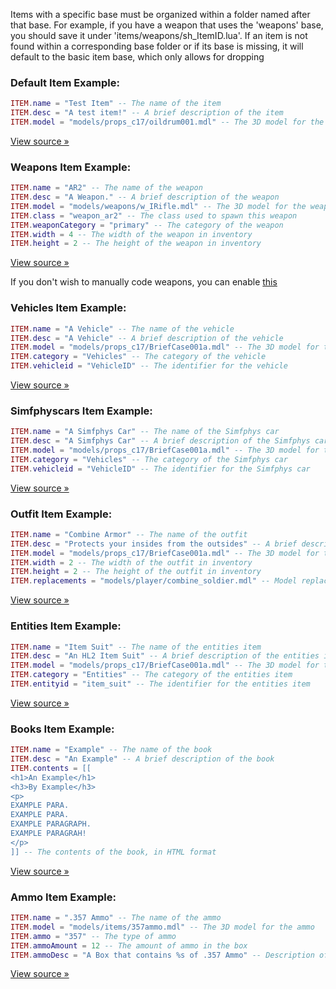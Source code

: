 Items with a specific base must be organized within a folder named after that base. For example, if you have a weapon that uses the 'weapons' base, you should save it under 'items/weapons/sh_ItemID.lua'. If an item is not found within a corresponding base folder or if its base is missing, it will default to the basic item base, which only allows for dropping

### Default Item Example:
```lua
ITEM.name = "Test Item" -- The name of the item
ITEM.desc = "A test item!" -- A brief description of the item
ITEM.model = "models/props_c17/oildrum001.mdl" -- The 3D model for the item
```
[View source »](https://github.com/Lilia-Framework/Lilia/tree/2.0/lilia/modules/core/items/sh_defaultitem.txt)
### Weapons Item Example:
```lua
ITEM.name = "AR2" -- The name of the weapon
ITEM.desc = "A Weapon." -- A brief description of the weapon
ITEM.model = "models/weapons/w_IRifle.mdl" -- The 3D model for the weapon
ITEM.class = "weapon_ar2" -- The class used to spawn this weapon
ITEM.weaponCategory = "primary" -- The category of the weapon
ITEM.width = 4 -- The width of the weapon in inventory
ITEM.height = 2 -- The height of the weapon in inventory
```
[View source »](https://github.com/Lilia-Framework/Lilia/tree/2.0/lilia/modules/core/items/weapons/sh_ar2.txt)

If you don't wish to manually code weapons, you can enable [this](https://github.com/Lilia-Framework/Lilia/blob/2.0/lilia/modules/development/modules/easyitemgenerator/sh_config.lua#L2)

### Vehicles Item Example:
```lua
ITEM.name = "A Vehicle" -- The name of the vehicle
ITEM.desc = "A Vehicle" -- A brief description of the vehicle
ITEM.model = "models/props_c17/BriefCase001a.mdl" -- The 3D model for the vehicle
ITEM.category = "Vehicles" -- The category of the vehicle
ITEM.vehicleid = "VehicleID" -- The identifier for the vehicle
```
[View source »](https://github.com/Lilia-Framework/Lilia/blob/2.0/lilia/modules/core/items/vehicles/sh_vehicleexample.txt)
### Simfphyscars Item Example:
```lua
ITEM.name = "A Simfphys Car" -- The name of the Simfphys car
ITEM.desc = "A Simfphys Car" -- A brief description of the Simfphys car
ITEM.model = "models/props_c17/BriefCase001a.mdl" -- The 3D model for the Simfphys car
ITEM.category = "Vehicles" -- The category of the Simfphys car
ITEM.vehicleid = "VehicleID" -- The identifier for the Simfphys car
```
[View source »](https://github.com/Lilia-Framework/Lilia/tree/2.0/lilia/modules/core/items/simfphyscars/sh_carexample.txt)
### Outfit Item Example:
```lua
ITEM.name = "Combine Armor" -- The name of the outfit
ITEM.desc = "Protects your insides from the outsides" -- A brief description of the outfit
ITEM.model = "models/props_c17/BriefCase001a.mdl" -- The 3D model for the outfit
ITEM.width = 2 -- The width of the outfit in inventory
ITEM.height = 2 -- The height of the outfit in inventory
ITEM.replacements = "models/player/combine_soldier.mdl" -- Model replacement for the player wearing the outfit
```
[View source »](https://github.com/Lilia-Framework/Lilia/tree/2.0/lilia/modules/core/items/outfit/sh_rebel_armor.txt)
### Entities Item Example:
```lua
ITEM.name = "Item Suit" -- The name of the entities item
ITEM.desc = "An HL2 Item Suit" -- A brief description of the entities item
ITEM.model = "models/props_c17/BriefCase001a.mdl" -- The 3D model for the entities item
ITEM.category = "Entities" -- The category of the entities item
ITEM.entityid = "item_suit" -- The identifier for the entities item
```
[View source »](https://github.com/Lilia-Framework/Lilia/tree/2.0/lilia/modules/core/items/entities/sh_item_suit.txt)
### Books Item Example:
```lua
ITEM.name = "Example" -- The name of the book
ITEM.desc = "An Example" -- A brief description of the book
ITEM.contents = [[
<h1>An Example</h1>
<h3>By Example</h3>
<p>
EXAMPLE PARA. 
EXAMPLE PARA. 
EXAMPLE PARAGRAPH. 
EXAMPLE PARAGRAH!
</p>
]] -- The contents of the book, in HTML format
```
[View source »](https://github.com/Lilia-Framework/Lilia/tree/2.0/lilia/modules/core/items/books/sh_book.txt)
### Ammo Item Example:
```lua
ITEM.name = ".357 Ammo" -- The name of the ammo
ITEM.model = "models/items/357ammo.mdl" -- The 3D model for the ammo
ITEM.ammo = "357" -- The type of ammo
ITEM.ammoAmount = 12 -- The amount of ammo in the box
ITEM.ammoDesc = "A Box that contains %s of .357 Ammo" -- Description of the ammo box
```
[View source »](https://github.com/Lilia-Framework/Lilia/tree/2.0/lilia/modules/core/items/ammo/sh_357ammo.txt)